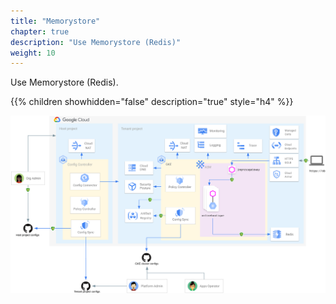 ```yaml
---
title: "Memorystore"
chapter: true
description: "Use Memorystore (Redis)"
weight: 10
---
```

Use Memorystore (Redis).

{{% children showhidden="false" description="true" style="h4" %}}

![Online Boutique with Memorystore](https://github.com/mathieu-benoit/my-images/raw/main/acm-workshop/onlineboutique-memorystore.png?width=50pc)
